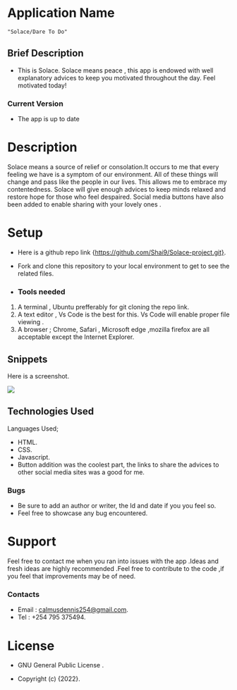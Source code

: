 # Application Name
    "Solace/Dare To Do"

## Brief Description
 - This is Solace. Solace means peace , this app is endowed with well explanatory advices to keep you motivated throughout the day. Feel motivated today!
 
### Current Version
 - The app is up to date

# Description
 Solace means a source of relief or consolation.It occurs to me that every feeling we have is a symptom of our environment. All of these things will change and pass like the people in our lives. This allows me to embrace my contentedness.
 Solace will give enough advices to keep minds relaxed and restore hope for those who feel despaired. Social media buttons have also been added to enable sharing with your lovely ones .
 
# Setup
* Here is a github repo link {https://github.com/Shai9/Solace-project.git}.
- Fork and clone this repository to your local environment to get to see the related files.

* ### Tools needed
 1. A terminal , Ubuntu prefferably for git cloning the repo link.
 2. A text editor , Vs Code is the best for this. Vs Code will enable proper file viewing .
 3. A browser ; Chrome, Safari , Microsoft edge ,mozilla firefox are all acceptable except the Internet Explorer.

 ## Snippets 
  Here is a screenshot.
  
![](../../../../mnt/c/Users/ADMIN/AppData/Local/Programs/Microsoft%20VS%20Code/c:/Users/ADMIN/Pictures/Saved%20Pictures/Screenshot%202022-06-27%20235403.png)


## Technologies Used
Languages Used;
   -  HTML.
   -  CSS.
   -  Javascript.
   -  Button addition was the coolest part, the links to share the advices to other social media sites was a good for me.

### Bugs
 - Be sure to add an author or writer, the Id and date if you you feel so.
 - Feel free to showcase any bug encountered.

# Support

 Feel free to contact me when you ran into issues with the app .Ideas  and fresh ideas are highly recommended .Feel free to contribute to the code ,if you feel that improvements may be of need.

### Contacts

* Email : calmusdennis254@gmail.com.
* Tel   : +254 795 375494. 


# License
*  GNU General Public License .
-  Copyright (c) {2022}.

